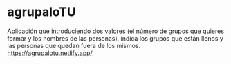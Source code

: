 # agrupaloTU
Aplicación que introduciendo dos valores (el número de grupos que quieres formar y los nombres de las personas), indica los grupos que están llenos y las personas que quedan fuera de los mismos.
https://agrupalotu.netlify.app/
